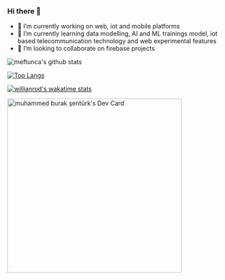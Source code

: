 

### Hi there 👋

<!--
**meftunca/meftunca** is a ✨ _special_ ✨ repository because its `README.md` (this file) appears on your GitHub profile.

Here are some ideas to get you started:

- 🔭 I’m currently working on web, iot and mobile platforms
- 🌱 I’m currently learning data modelling, AI and ML trainings model, iot based telecommunication technology and web experimental features
- 👯 I’m looking to collaborate on firebase projects
- 🤔 I’m looking for help with ...
- 💬 Ask me about ...
- 📫 How to reach me: ...
- 😄 Pronouns: ...
- ⚡ Fun fact: ...
-->


- 🔭   I’m currently working on web, iot and mobile platforms
- 🌱   I’m currently learning data modelling, AI and ML trainings model, iot based telecommunication technology and web experimental features
- 👯   I’m looking to collaborate on firebase projects



![meftunca's github stats](https://github-readme-stats.vercel.app/api?username=meftunca&theme=dark&show_icons=true)

 
[![Top Langs](https://github-readme-stats.vercel.app/api/top-langs/?username=meftunca&layout=compact&theme=dark&show_icons=true)](https://github.com/meftunca/github-readme-stats)

[![willianrod's wakatime stats](https://github-readme-stats.vercel.app/api/wakatime?username=meftunca&theme=dark&show_icons=true)](https://github.com/meftunca/github-readme-stats)

<a href="https://app.daily.dev/devloops"><img src="https://api.daily.dev/devcards/0e1a3349a85a4cd0a35a73f315885bbf.png?r=e7e" width="400" alt="muhammed burak şentürk's Dev Card"/></a>
